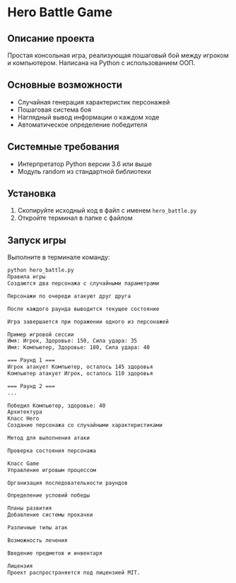 # Hero Battle Game

## Описание проекта  
Простая консольная игра, реализующая пошаговый бой между игроком и компьютером. Написана на Python с использованием ООП.

## Основные возможности  
- Случайная генерация характеристик персонажей  
- Пошаговая система боя  
- Наглядный вывод информации о каждом ходе  
- Автоматическое определение победителя  

## Системные требования  
- Интерпретатор Python версии 3.6 или выше  
- Модуль random из стандартной библиотеки  

## Установка  
1. Скопируйте исходный код в файл с именем `hero_battle.py`  
2. Откройте терминал в папке с файлом  

## Запуск игры  
Выполните в терминале команду:  
```bash 
python hero_battle.py
Правила игры
Создаются два персонажа с случайными параметрами

Персонажи по очереди атакуют друг друга

После каждого раунда выводится текущее состояние

Игра завершается при поражении одного из персонажей

Пример игровой сессии
Имя: Игрок, Здоровье: 150, Сила удара: 35  
Имя: Компьютер, Здоровье: 180, Сила удара: 40  

=== Раунд 1 ===  
Игрок атакует Компьютер, осталось 145 здоровья  
Компьютер атакует Игрок, осталось 110 здоровья  

=== Раунд 2 ===  
...  

Победил Компьютер, здоровье: 40  
Архитектура
Класс Hero
Создание персонажа со случайными характеристиками

Метод для выполнения атаки

Проверка состояния персонажа

Класс Game
Управление игровым процессом

Организация последовательности раундов

Определение условий победы

Планы развития
Добавление системы прокачки

Различные типы атак

Возможность лечения

Введение предметов и инвентаря

Лицензия
Проект распространяется под лицензией MIT.
